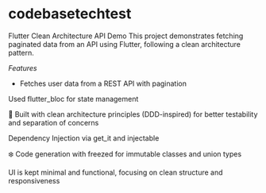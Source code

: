 # codebasetechtest

Flutter Clean Architecture API Demo
This project demonstrates fetching paginated data from an API using Flutter, following a clean architecture pattern.

*Features*
- Fetches user data from a REST API with pagination

Used flutter_bloc for state management

🧪 Built with clean architecture principles (DDD-inspired) for better testability and separation of concerns

Dependency Injection via get_it and injectable

❄️ Code generation with freezed for immutable classes and union types

UI is kept minimal and functional, focusing on clean structure and responsiveness
